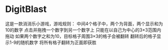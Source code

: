 # DigitBlast
这是一款消消乐小游戏，游戏规则： 中间4个格子中，两个为背面，两个显示和为10的数字 点击并拖拽一个数字到另一个数字上 只能在以自己为中心的3×3范围内拖动 如果两个数字之和为10，目标格子周围3×3的格子会被翻转 翻转后的格子显示1-9的随机数字 将所有格子翻转为正面即获胜
